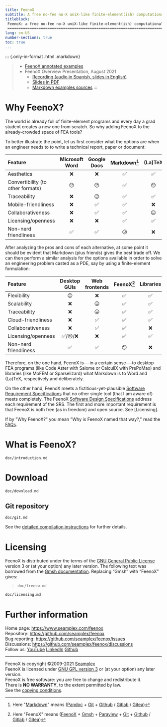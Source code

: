 ```yaml
---
title: FeenoX
subtitle: A free no-fee no-X uniX-like finite-element(ish) computational engineering tool
titleblock: |
 FeenoX: a free no-fee no-X uniX-like finite-element(ish) computational engineering tool
 =======================================================================================
lang: en-US
number-sections: true
toc: true
...
```



::: {.only-in-format .html .markdown}
> * [FeenoX annotated examples](https://www.seamplex.com/feenox/examples)
> * FeenoX Overview Presentation, August 2021
>   - [Recording (audio in Spanish, slides in English)](https://youtu.be/-RJ5qn7E9uE)
>   - [Slides in PDF](https://www.seamplex.com/feenox/doc/2021-feenox.pdf)
>   - [Markdown examples sources](https://github.com/gtheler/2021-presentation)
:::


# Why FeenoX?

The world is already full of finite-element programs and every day a grad student creates a new one from scratch.
So why adding FeenoX to the already-crowded space of FEA tools?

To better illustrate the point, let us first consider what the options are when an engineer needs to to write a technical report, paper or document:

 Feature                | Microsoft Word |  Google Docs  |  Markdown[^1]    |  (La)TeX
:-----------------------|:--------------:|:-------------:|:------------:|:----------------:
 Aesthetics             |       ❌        |       ❌       |      ✅      |  ✅
 Convertibility (to other formats)         |       😐       |       😐      |      ✅       |  😐
 Traceability           |       ❌        |       😐      |      ✅      |  ✅
 Mobile-friendliness    |       ❌        |       ✅       |      ✅      |  ❌
 Collaborativeness      |       ❌        |       ✅       |      ✅      |  😐
 Licensing/openness     |       ❌        |       ❌       |      ✅      |  ✅
 Non-nerd friendliness  |       ✅        |       ✅      |      😐      |  ❌

[^1]: Here "[Markdown](https://en.wikipedia.org/wiki/Markdown)" means ([Pandoc](https://pandoc.org/) + [Git](https://git-scm.com/) + [Github](https://github.com/) / [Gitlab](https://about.gitlab.com/) / [Gitea](https://gitea.com/}{Gitea}))

 
After analyzing the pros and cons of each alternative, at some point it should be evident that Markdown (plus friends) gives the best trade off. We can then perform a similar analysis for the options available in order to solve an engineering problem casted as a PDE, say by using a finite-element formulation:

 Feature                | Desktop GUIs  |   Web frontends  |  FeenoX[^2]  |  Libraries
:-----------------------|:-------------:|:----------------:|:---------:|:------------:
 Flexibility            |      😐       |         ❌        |     ✅    |      ✅
 Scalability            |      ❌        |         😐       |     ✅    |      ✅
 Traceability           |      ❌        |         😐       |     ✅    |      ✅
 Cloud-friendliness     |      ❌        |         ✅        |     ✅    |      ✅
 Collaborativeness      |      ❌        |         ✅        |     ✅    |      ❌
 Licensing/openness     |   ✅/😐/❌      |         ❌        |     ✅    |      ✅
 Non-nerd friendliness  |      ✅        |         ✅        |     😐   |      ❌
 
[^2]: Here "FeenoX" means ([FeenoX](https://seamplex.com/feenox) + [Gmsh](http://gmsh.info) + [Paraview](https://www.paraview.org/) + [Git](https://git-scm.com/) + [Github](https://github.com/) / [Gitlab](https://about.gitlab.com/) / [Gitea](https://gitea.com/}{Gitea}))


Therefore, on the one hand, FeenoX is---in a certain sense---to desktop FEA programs (like Code Aster with Salome or CalculiX with PrePoMax) and libraries (like MoFEM or Sparselizard) what Markdown is to Word and (La)TeX, respectively and deliberately.


On the other hand, FeenoX meets a fictitious-yet-plausible [Software Requirement Specifications](https://www.seamplex.com/feenox/doc/srs.html) that no other single tool (that I am aware of) meets completely. The FeenoX [Software Design Specifications](https://www.seamplex.com/feenox/doc/sds.html) address each requirement of the SRS.
The first and more important requirement is that FeenoX is both free (as in freedom) and open source. See [Licensing].


If by "Why FeenoX?" you mean "Why is FeenoX named that way?," read the [FAQs](doc/FAQ.md).


# What is FeenoX?

```{.include}
doc/introduction.md
```


# Download

```include
doc/download.md
```

## Git repository

```include
doc/git.md
```

See the [detailed compilation instructions](doc/compilation.md) for further details.

# Licensing

FeenoX is distributed under the terms of the [GNU General Public License](http://www.gnu.org/copyleft/gpl.html) version 3 or (at your option) any later version. The following text was borrowed from the [Gmsh documentation](http://gmsh.info/doc/texinfo/gmsh.html#Copying-conditions). Replacing “Gmsh” with “FeenoX” gives:

> ```include
> doc/freesw.md
> ```

```include
doc/licensing.md
```


# Further information

Home page: <https://www.seamplex.com/feenox>  
Repository: <https://github.com/seamplex/feenox>  
Bug reporting: <https://github.com/seamplex/feenox/issues>  
Discussions: <https://github.com/seamplex/feenox/discussions>  
Follow us: [YouTube](https://www.youtube.com/channel/UCC6SzVLxO8h6j5rLlfCQPhA)
           [LinkedIn](https://www.linkedin.com/company/seamplex/)
           [Github](https://github.com/seamplex)

---------------------------

FeenoX is copyright ©2009-2021 [Seamplex](https://www.seamplex.com)  
FeenoX is licensed under [GNU GPL version 3](http://www.gnu.org/copyleft/gpl.html) or (at your option) any later version.  
FeenoX is free software: you are free to change and redistribute it.  
There is **NO WARRANTY**, to the extent permitted by law.  
See the [copying conditions](COPYING).  
